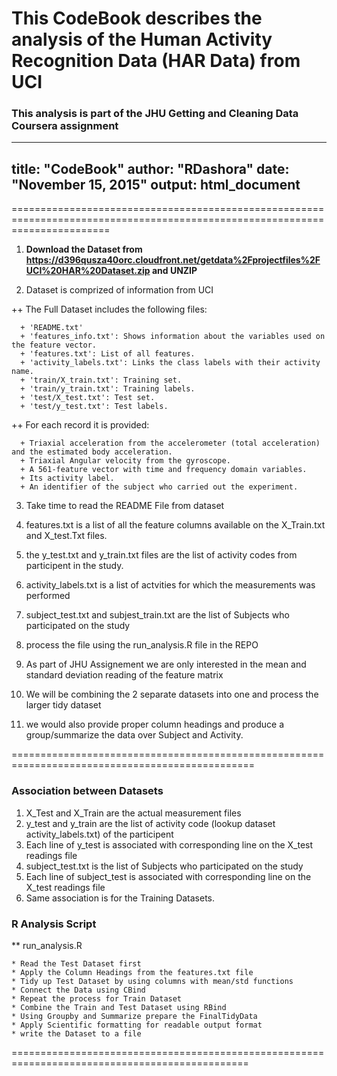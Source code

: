 # This CodeBook describes the analysis of the Human Activity Recognition Data (HAR Data) from UCI
### This analysis is part of the JHU Getting and Cleaning Data Coursera assignment



---
title: "CodeBook"
author: "RDashora"
date: "November 15, 2015"
output: html_document
---

=============================================================================================================================


1) **Download the Dataset from https://d396qusza40orc.cloudfront.net/getdata%2Fprojectfiles%2FUCI%20HAR%20Dataset.zip and UNZIP**

2) Dataset is comprized of information from UCI

  ++ The Full Dataset includes the following files:

      + 'README.txt'
      + 'features_info.txt': Shows information about the variables used on the feature vector.
      + 'features.txt': List of all features.
      + 'activity_labels.txt': Links the class labels with their activity name.
      + 'train/X_train.txt': Training set.
      + 'train/y_train.txt': Training labels.
      + 'test/X_test.txt': Test set.
      + 'test/y_test.txt': Test labels.

  ++ For each record it is provided:

      + Triaxial acceleration from the accelerometer (total acceleration) and the estimated body acceleration.
      + Triaxial Angular velocity from the gyroscope. 
      + A 561-feature vector with time and frequency domain variables. 
      + Its activity label. 
      + An identifier of the subject who carried out the experiment.


3) Take time to read the README File from dataset

4) features.txt is a list  of all the feature columns available on the X_Train.txt and X_test.Txt files.

5) the y_test.txt and y_train.txt files are the list of activity codes from participent in the study.

6) activity_labels.txt is a list of actvities for which the measurements was performed

7) subject_test.txt and subjest_train.txt are the list of Subjects who participated on the study

8) process the file using the run_analysis.R file in the REPO

9) As part of JHU Assignement we are only interested in the mean and standard deviation reading of the feature matrix

10) We will be combining the 2 separate datasets into one and process the larger tidy dataset

11) we would also provide proper column headings and produce a group/summarize the data over Subject and Activity.

================================================================================================


### Association between Datasets

1) X_Test and X_Train are the actual measurement files
2) y_test and y_train are the list of activity code (lookup dataset activity_labels.txt) of the participent
3) Each line of y_test is associated with corresponding line on the X_test readings file
4) subject_test.txt is the list of Subjects who participated on the study
5) Each line of subject_test is associated with corresponding line on the X_test readings file
6) Same association is for the Training Datasets.

### R Analysis Script

** run_analysis.R

    * Read the Test Dataset first
    * Apply the Column Headings from the features.txt file
    * Tidy up Test Dataset by using columns with mean/std functions
    * Connect the Data using CBind
    * Repeat the process for Train Dataset
    * Combine the Train and Test Dataset using RBind
    * Using Groupby and Summarize prepare the FinalTidyData
    * Apply Scientific formatting for readable output format
    * write the Dataset to a file
    
===============================================================================================  


